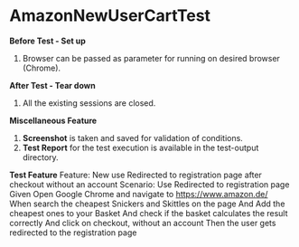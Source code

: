 # AmazonNewUserCartTest

**Before Test - Set up**
1. Browser can be passed as parameter for running on desired browser (Chrome).


**After Test - Tear down**
1. All the existing sessions are closed.
  
**Miscellaneous Feature**
1. **Screenshot** is taken and saved for validation of conditions.
2. **Test Report** for the test execution is available in the test-output directory.

**Test Feature**
Feature: New use Redirected to registration page after checkout without an account 
Scenario: Use Redirected to registration page 
Given Open Google Chrome and navigate to https://www.amazon.de/			
When search the cheapest Snickers and Skittles on the page
	And Add the cheapest ones to your Basket
	And check if the basket calculates the result correctly
	And click on checkout, without an account
Then the user gets redirected to the registration page




